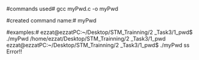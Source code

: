 #commands used#
gcc myPwd.c -o myPwd

#created command name:#
myPwd

#examples:#
ezzat@ezzatPC:~/Desktop/STM_Trainning/2 _Task3/1_pwd$ ./myPwd
/home/ezzat/Desktop/STM_Trainning/2 _Task3/1_pwd
ezzat@ezzatPC:~/Desktop/STM_Trainning/2 _Task3/1_pwd$ ./myPwd ss
Error!!

